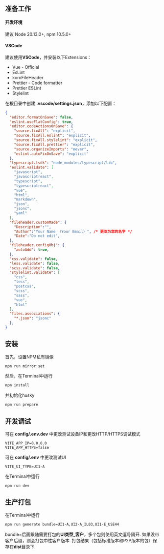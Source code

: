 ## 准备工作

#### 开发环境
建议 Node 20.13.0+, npm 10.5.0+

#### VSCode
建议使用**VSCode**，并安装以下Extensions：

- Vue - Official
- EsLint
- koroFileHeader
- Prettier - Code formatter
- Prettier ESLint
- Stylelint

在根目录中创建 **.vscode/settings.json**，添加以下配置：
```json
{
  "editor.formatOnSave": false,
  "eslint.useFlatConfig": true,
  "editor.codeActionsOnSave": {
    "source.fixAll": "explicit",
    "source.fixAll.eslint": "explicit",
    "source.fixAll.stylelint": "explicit",
    "source.fixAll.prettier": "explicit",
    "source.organizeImports": "never",
    "eslint.autoFixOnSave": "explicit"
  },
  "typescript.tsdk": "node_modules/typescript/lib",
  "eslint.validate": [
    "javascript",
    "javascriptreact",
    "typescript",
    "typescriptreact",
    "vue",
    "html",
    "markdown",
    "json",
    "jsonc",
    "yaml"
  ],
  "fileheader.customMade": {
    "Description":"",
    "Author":"Your Name （Your Email）", /* 更改为您的名字 */
    "Date":"Do not edit",
  },
  "fileheader.configObj": {
    "autoAdd": true,
  },
  "css.validate": false,
  "less.validate": false,
  "scss.validate": false,
  "stylelint.validate": [
    "css",
    "less",
    "postcss",
    "scss",
    "sass",
    "vue",
    "html"
  ],
  "files.associations": {
    "*.json": "jsonc"
  },
}
```

## 安装

首先，设置NPM私有镜像
```bash
npm run mirror:set
```

然后，在Terminal中运行
```bash
npm install
```

并初始化husky
```bash
npm run prepare
```

## 开发调试

可在 **config/.env.dev** 中更改测试设备IP和更改HTTP/HTTPS调试模式
```
VITE_APP_IP=0.0.0.0
VITE_APP_HTTPS=false
```

可在 **config/.env** 中更改测试UI
```
VITE_UI_TYPE=UI1-A
```

在Terminal中运行
```bash
npm run dev
```

## 生产打包

在Terminal中运行
```bash
npm run generate bundle=UI1-A,UI2-A_IL03,UI1-E_USE44
```

bundle=后面跟随需要打包的**UI类型_客户**，多个包则使用英文逗号隔开. 如果没带客户后缀，则会打包中性客户版本. 打包结果（包括标准版本和P2P版本的包）保存在**dist**目录下. 

<!-- ##### 方法2. 在Termial中运行（不推荐）
```bash
npm run generate manual
```

然后，根据提示，在Terminal中通过按键选择需要打包的UI，回车确认，即可开始打包. 打包结果在**dist**目录下：
```bash
? Choose UIs you need to package (Multi-select support) (Press <space> to select, <a> to toggle all, <i> to invert selection, and <enter> to proceed)
❯◯ UI1-A
 ◯ UI1-B
 ◯ UI1-C
 ◯ UI1-D
 ◯ UI1-E
 ◯ UI1-F
 ◯ UI1-G
``` -->
